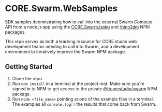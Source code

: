 # CORE.Swarm.WebSamples
SDK samples deomnstrating how to call into the external Swarm Compute API from a node.js app using the [CORE.Swarm.jspkg](https://github.com/tt-acm/CORE.Swarm.jspkg) and [rhino3dm](https://github.com/mcneel/rhino3dm) NPM packages.

This repo serves as both a learning resource for CORE studio web development teams needing to call into Swarm, and a development environment to iteratively improve the Swarm NPM package.

## Getting Started
1. Clone the repo
2. Run `npm install` in a terminal at the project root.  Make sure you're signed in to NPM to get access to the private [@ttcorestudio/swarm](https://www.npmjs.com/package/@ttcorestudio/swarm) NPM package.
3. Run `node <file_name>` pointing at one of the example files in a terminal.  The examples all `console.log()` the results that come back from Swarm.

